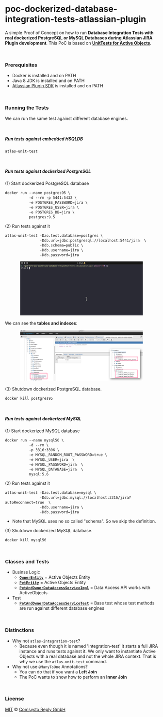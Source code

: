 # poc-dockerized-database-integration-tests-atlassian-plugin

A simple Proof of Concept on how to run **Database Integration Tests with real dockerized PostgreSQL or MySQL Databases during Atlassian JIRA Plugin development**.
This PoC is based on **[UnitTests for Active Objects](https://developer.atlassian.com/server/framework/atlassian-sdk/testing/)**. 

&nbsp;

### Prerequisites

 * Docker is installed and on PATH
 * Java 8 JDK is installed and on PATH
 * [Atlassian Plugin SDK](https://developer.atlassian.com/server/framework/atlassian-sdk/set-up-the-atlassian-plugin-sdk-and-build-a-project/) is installed and on PATH

&nbsp;

### Running the Tests

We can run the same test against different database engines.

&nbsp;

##### Run tests against embedded HSQLDB

```
atlas-unit-test
```

&nbsp;

##### Run tests against dockerized PostgreSQL

(1) Start dockerized PostgreSQL database

```
docker run --name postgres95 \
           -d --rm -p 5441:5432 \
           -e POSTGRES_PASSWORD=jira \
           -e POSTGRES_USER=jira \
           -e POSTGRES_DB=jira \
           postgres:9.5
```

(2) Run tests against it

```
atlas-unit-test -Dao.test.database=postgres \
                -Ddb.url=jdbc:postgresql://localhost:5441/jira  \
                -Ddb.schema=public \
                -Ddb.username=jira \
                -Ddb.password=jira
```

<p align="center"><img src="./doc/demo.gif" width="80%"></p>

We can see the **tables and indexes**:

<p align="center"><img src="./doc/tables_and_indexes.png" width="80%"></p>


(3) Shutdown dockerized PostgreSQL database.

```
docker kill postgres95
```





&nbsp;

##### Run tests against dockerized MySQL

(1) Start dockerized MySQL database

```
docker run --name mysql56 \
           -d --rm \
           -p 3316:3306 \
           -e MYSQL_RANDOM_ROOT_PASSWORD=true \
           -e MYSQL_USER=jira  \
           -e MYSQL_PASSWORD=jira  \
           -e MYSQL_DATABASE=jira  \
           mysql:5.6
```

(2) Run tests against it

```
atlas-unit-test -Dao.test.database=mysql \
                -Ddb.url=jdbc:mysql://localhost:3316/jira?autoReconnect=true  \
                -Ddb.username=jira \
                -Ddb.password=jira
```

  * Note that MySQL uses no so called "schema". So we skip the definition.

(3) Shutdown dockerized MySQL database.

```
docker kill mysql56
```

&nbsp;

### Classes and Tests

 * Businss Logic
   * [**`OwnerEntity`**](https://github.com/comsysto/poc-dockerized-database-integration-tests-atlassian-plugin/blob/master/src/main/java/com/comsysto/poc/ao/model/OwnerEntity.java) = Active Objects Entity
   * [**`PetEntity`**](https://github.com/comsysto/poc-dockerized-database-integration-tests-atlassian-plugin/blob/master/src/main/java/com/comsysto/poc/ao/model/PetEntity.java) = Active Objects Entity
   * [**`PetAndOwnerDataAccessServiceImpl`**](https://github.com/comsysto/poc-dockerized-database-integration-tests-atlassian-plugin/blob/master/src/main/java/com/comsysto/poc/ao/service/PetAndOwnerDataAccessServiceImpl.java) = Data Access API works with ActiveObjects 
 * Test  
   * [**`PetAndOwnerDataAccessServiceTest`**](https://github.com/comsysto/poc-dockerized-database-integration-tests-atlassian-plugin/blob/master/src/test/java/ut/com/comsysto/poc/ao/service/PetAndOwnerDataAccessServiceTest.java) = Base test whose test methods are run against different database engines

&nbsp;

### Distinctions

 * Why not `atlas-integration-test`? 
   * Because even though it is named 'integration-test' it starts a full JIRA instance
and runs tests against it. We only want to instantiate Active Objects with a real database and not the whole JIRA context.
That is why we use the `atlas-unit-test` command.
 * Why not use `@ManyToOne` Annotations?
   * You can do that if you want a **Left Join**
   * The PoC wants to show how to perform an **Inner Join** 


&nbsp;

### License

[MIT](./LICENSE) © [Comsysto Reply GmbH](https://comsystoreply.de)